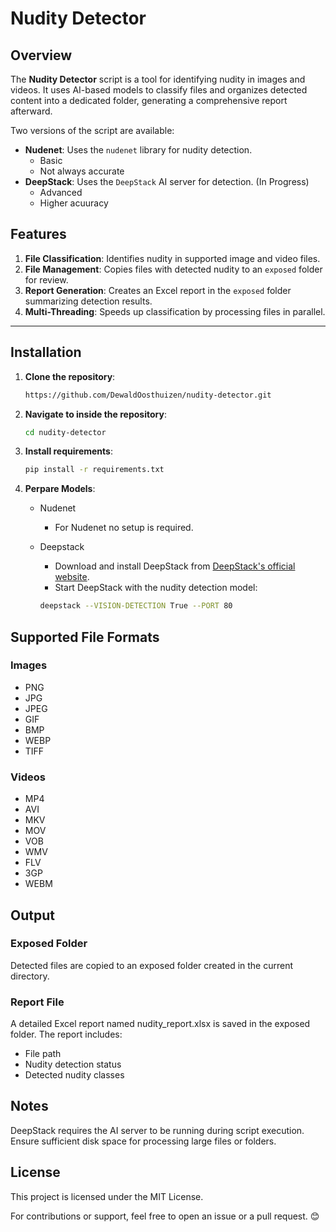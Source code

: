 # Nudity Detector

## Overview

The **Nudity Detector** script is a tool for identifying nudity in images and videos. It uses AI-based models to classify files and organizes detected content into a dedicated folder, generating a comprehensive report afterward.

Two versions of the script are available:

- **Nudenet**: Uses the `nudenet` library for nudity detection.
  - Basic
  - Not always accurate
- **DeepStack**: Uses the `DeepStack` AI server for detection. (In Progress)
  - Advanced
  - Higher acuuracy

## Features

1. **File Classification**: Identifies nudity in supported image and video files.
2. **File Management**: Copies files with detected nudity to an `exposed` folder for review.
3. **Report Generation**: Creates an Excel report in the `exposed` folder summarizing detection results.
4. **Multi-Threading**: Speeds up classification by processing files in parallel.

---

## Installation

1. **Clone the repository**:

   ```bash
   https://github.com/DewaldOosthuizen/nudity-detector.git

2. **Navigate to inside the repository**:

   ```Bash
   cd nudity-detector

3. **Install requirements**:

    ```bash
    pip install -r requirements.txt

4. **Perpare Models**:

   - Nudenet
     - For Nudenet no setup is required.
   - Deepstack
     - Download and install DeepStack from [DeepStack's official website](https://deepstack.cc/).
     - Start DeepStack with the nudity detection model:

     ```sh
     deepstack --VISION-DETECTION True --PORT 80
     ```

## Supported File Formats

### Images

- PNG
- JPG
- JPEG
- GIF
- BMP
- WEBP
- TIFF

### Videos

- MP4
- AVI
- MKV
- MOV
- VOB
- WMV
- FLV
- 3GP
- WEBM

## Output

### Exposed Folder

Detected files are copied to an exposed folder created in the current directory.

### Report File

A detailed Excel report named nudity_report.xlsx is saved in the exposed folder.
The report includes:

- File path
- Nudity detection status
- Detected nudity classes

## Notes

DeepStack requires the AI server to be running during script execution.
Ensure sufficient disk space for processing large files or folders.

## License

This project is licensed under the MIT License.

For contributions or support, feel free to open an issue or a pull request. 😊

